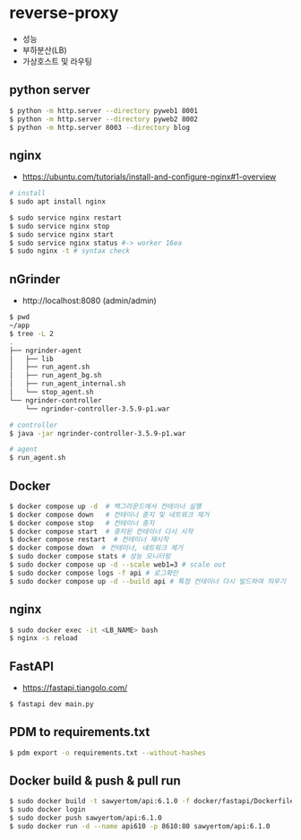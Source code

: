# reverse-proxy
- 성능
- 부하분산(LB)
- 가상호스트 및 라우팅

## python server
```bash
$ python -m http.server --directory pyweb1 8001
$ python -m http.server --directory pyweb2 8002
$ python -m http.server 8003 --directory blog 
```
## nginx
- https://ubuntu.com/tutorials/install-and-configure-nginx#1-overview
```bash
# install
$ sudo apt install nginx

$ sudo service nginx restart
$ sudo service nginx stop 
$ sudo service nginx start
$ sudo service nginx status #-> worker 16ea
$ sudo nginx -t # syntax check
```

## nGrinder
- http://localhost:8080 (admin/admin)
```bash
$ pwd
~/app
$ tree -L 2
.
├── ngrinder-agent
│   ├── lib
│   ├── run_agent.sh
│   ├── run_agent_bg.sh
│   ├── run_agent_internal.sh
│   └── stop_agent.sh
└── ngrinder-controller
    └── ngrinder-controller-3.5.9-p1.war

# controller
$ java -jar ngrinder-controller-3.5.9-p1.war

# agent
$ run_agent.sh
```

## Docker
```bash
$ docker compose up -d  # 백그라운드에서 컨테이너 실행
$ docker compose down   # 컨테이너 중지 및 네트워크 제거
$ docker compose stop   # 컨테이너 중지
$ docker compose start  # 중지된 컨테이너 다시 시작
$ docker compose restart  # 컨테이너 재시작
$ docker compose down  # 컨테이너, 네트워크 제거
$ sudo docker compose stats # 성능 모니터링
$ sudo docker compose up -d --scale web1=3 # scale out
$ sudo docker compose logs -f api # 로그확인
$ sudo docker compose up -d --build api # 특정 컨테이너 다시 빌드하여 띄우기
```

## nginx
```bash
$ sudo docker exec -it <LB_NAME> bash
$ nginx -s reload
```

## FastAPI
- https://fastapi.tiangolo.com/
```bash
$ fastapi dev main.py
```

## PDM to requirements.txt
```bash
$ pdm export -o requirements.txt --without-hashes
```

## Docker build & push & pull run
```bash
$ sudo docker build -t sawyertom/api:6.1.0 -f docker/fastapi/Dockerfile .
$ sudo docker login
$ sudo docker push sawyertom/api:6.1.0
$ sudo docker run -d --name api610 -p 8610:80 sawyertom/api:6.1.0
```




